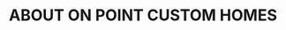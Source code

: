 ---
type: page
layout: about-us
title: 'ABOUT ON POINT CUSTOM HOMES'
url: /about-us
params:
page-status: 'about-us'
pageImage: '/v1552694734/OnPoint%20Custom%20Homes/14-1400x788.jpg'
pageTitle: 'ABOUT ON POINT CUSTOM HOMES'
---